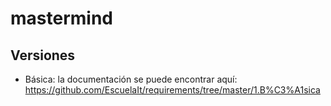 # mastermind

## Versiones

- Básica: la documentación se puede encontrar aquí: https://github.com/EscuelaIt/requirements/tree/master/1.B%C3%A1sica
